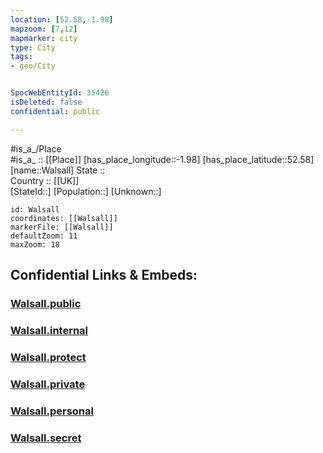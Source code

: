 ```yaml
---
location: [52.58,-1.98] 
mapzoom: [7,12] 
mapmarker: city 
type: City
tags:
- geo/City


SpocWebEntityId: 35426
isDeleted: false
confidential: public

---
```

#is_a_/Place  
#is_a_ :: [[Place]] 
[has_place_longitude::-1.98] 
[has_place_latitude::52.58] 
[name::Walsall] 
State ::  
Country :: [[UK]]  
[StateId::] 
[Population::] 
[Unknown::] 


```leaflet
id: Walsall
coordinates: [[Walsall]] 
markerFile: [[Walsall]] 
defaultZoom: 11 
maxZoom: 18
```


## Confidential Links & Embeds: 

### [Walsall.public](/_public/\Earth\Continent\Europe\Europe~North\UK\England\Regions~England\West_Midlands,Region\Staffordshire,County\Walsall,County\cities~WalsallWalsall.public.md) 

### [Walsall.internal](/_internal/\Earth\Continent\Europe\Europe~North\UK\England\Regions~England\West_Midlands,Region\Staffordshire,County\Walsall,County\cities~WalsallWalsall.internal.md) 

### [Walsall.protect](/_protect/\Earth\Continent\Europe\Europe~North\UK\England\Regions~England\West_Midlands,Region\Staffordshire,County\Walsall,County\cities~WalsallWalsall.protect.md) 

### [Walsall.private](/_private/\Earth\Continent\Europe\Europe~North\UK\England\Regions~England\West_Midlands,Region\Staffordshire,County\Walsall,County\cities~WalsallWalsall.private.md) 

### [Walsall.personal](/_personal/\Earth\Continent\Europe\Europe~North\UK\England\Regions~England\West_Midlands,Region\Staffordshire,County\Walsall,County\cities~WalsallWalsall.personal.md) 

### [Walsall.secret](/_secret/\Earth\Continent\Europe\Europe~North\UK\England\Regions~England\West_Midlands,Region\Staffordshire,County\Walsall,County\cities~WalsallWalsall.secret.md)

